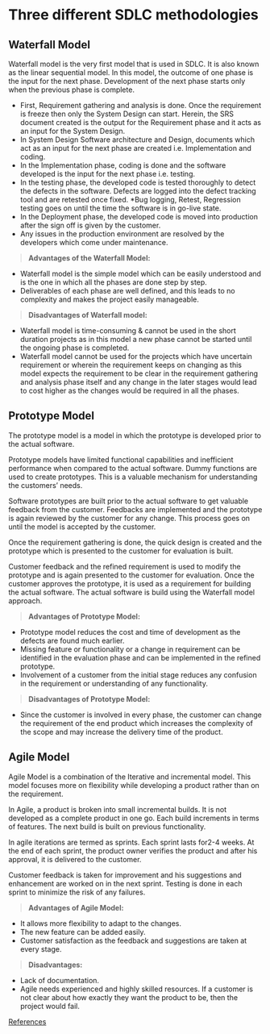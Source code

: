 # Three different SDLC methodologies
## **Waterfall Model**
Waterfall model is the very first model that is used in SDLC. It is also known as the linear sequential model.
In this model, the outcome of one phase is the input for the next phase. Development of the next phase starts only when the previous phase is complete.
* First, Requirement gathering and analysis is done. Once the requirement is freeze then only the System Design can start. Herein, the SRS document created is the output for the Requirement phase and it acts as an input for the System Design.
* In System Design Software architecture and Design, documents which act as an input for the next phase are created i.e. Implementation and coding.
* In the Implementation phase, coding is done and the software developed is the input for the next phase i.e. testing.
* In the testing phase, the developed code is tested thoroughly to detect the defects in the software. Defects are logged into the defect tracking tool and are retested once fixed. *Bug logging, Retest, Regression testing goes on until the time the software is in go-live state.
* In the Deployment phase, the developed code is moved into production after the sign off is given by the customer.
* Any issues in the production environment are resolved by the developers which come under maintenance.


> **Advantages of the Waterfall Model:**

- Waterfall model is the simple model which can be easily understood and is the one in which all the phases are done step by step.
- Deliverables of each phase are well defined, and this leads to no complexity and makes the project easily manageable.

> **Disadvantages of Waterfall model:**

- Waterfall model is time-consuming & cannot be used in the short duration projects as in this model a new phase cannot be started until the ongoing phase is completed.
- Waterfall model cannot be used for the projects which have uncertain requirement or wherein the requirement keeps on changing as this model expects the requirement to be clear in the requirement gathering and analysis phase itself and any change in the later stages would lead to cost higher as the changes would be required in all the phases.

## Prototype Model
The prototype model is a model in which the prototype is developed prior to the actual software.

Prototype models have limited functional capabilities and inefficient performance when compared to the actual software. Dummy functions are used to create prototypes. This is a valuable mechanism for understanding the customers’ needs.

Software prototypes are built prior to the actual software to get valuable feedback from the customer. Feedbacks are implemented and the prototype is again reviewed by the customer for any change. This process goes on until the model is accepted by the customer.

Once the requirement gathering is done, the quick design is created and the prototype which is presented to the customer for evaluation is built.

Customer feedback and the refined requirement is used to modify the prototype and is again presented to the customer for evaluation. Once the customer approves the prototype, it is used as a requirement for building the actual software. The actual software is build using the Waterfall model approach.

> **Advantages of Prototype Model:**

- Prototype model reduces the cost and time of development as the defects are found much earlier.
- Missing feature or functionality or a change in requirement can be identified in the evaluation phase and can be implemented in the refined prototype.
- Involvement of a customer from the initial stage reduces any confusion in the requirement or understanding of any functionality.

> **Disadvantages of Prototype Model:**

- Since the customer is involved in every phase, the customer can change the requirement of the end product which increases the complexity of the scope and may increase the delivery time of the product.

## Agile Model

Agile Model is a combination of the Iterative and incremental model. This model focuses more on flexibility while developing a product rather than on the requirement.

In Agile, a product is broken into small incremental builds. It is not developed as a complete product in one go. Each build increments in terms of features. The next build is built on previous functionality.

In agile iterations are termed as sprints. Each sprint lasts for2-4 weeks. At the end of each sprint, the product owner verifies the product and after his approval, it is delivered to the customer.

Customer feedback is taken for improvement and his suggestions and enhancement are worked on in the next sprint. Testing is done in each sprint to minimize the risk of any failures.

> **Advantages of Agile Model:**

- It allows more flexibility to adapt to the changes.
- The new feature can be added easily.
- Customer satisfaction as the feedback and suggestions are taken at every stage.

> **Disadvantages:**

- Lack of documentation.
- Agile needs experienced and highly skilled resources.
If a customer is not clear about how exactly they want the product to be, then the project would fail.


[References](https://www.softwaretestinghelp.com/software-development-life-cycle-sdlc/)
